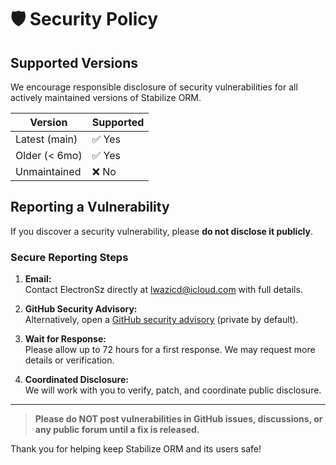 # 🛡️ Security Policy

## Supported Versions

We encourage responsible disclosure of security vulnerabilities for all actively maintained versions of Stabilize ORM.

| Version      | Supported         |
|--------------|------------------|
| Latest (main)| ✅ Yes            |
| Older (< 6mo)| ✅ Yes            |
| Unmaintained | ❌ No             |

## Reporting a Vulnerability

If you discover a security vulnerability, please **do not disclose it publicly**.

### Secure Reporting Steps

1. **Email:**  
   Contact ElectronSz directly at [lwazicd@icloud.com](mailto:lwazicd@icloud.com) with full details.

2. **GitHub Security Advisory:**  
   Alternatively, open a [GitHub security advisory](https://github.com/ElectronSz/stabilize-orm/security/advisories) (private by default).

3. **Wait for Response:**  
   Please allow up to 72 hours for a first response. We may request more details or verification.

4. **Coordinated Disclosure:**  
   We will work with you to verify, patch, and coordinate public disclosure.

---

> **Please do NOT post vulnerabilities in GitHub issues, discussions, or any public forum until a fix is released.**

Thank you for helping keep Stabilize ORM and its users safe!